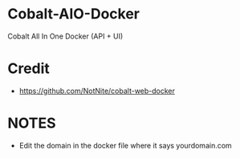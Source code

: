 # Cobalt-AIO-Docker
Cobalt All In One Docker (API + UI)


# Credit
- https://github.com/NotNite/cobalt-web-docker


# NOTES
- Edit the domain in the docker file where it says yourdomain.com
